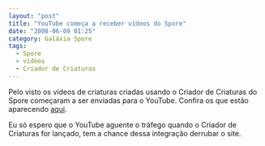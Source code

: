 ```yaml
---
layout: "post"
title: "YouTube começa a receber vídeos do Spore"
date: "2008-06-09 01:25"
category: Galáxia Spore
tags:
  - Spore
  - vídeos
  - Criador de Criaturas
---
```

Pelo visto os vídeos de criaturas criadas usando o Criador de Criaturas do Spore começaram a ser enviadas para o YouTube. Confira os que estão aparecendo [aqui](http://youtube.com/results?search_query=spore&search_sort=video_date_uploaded).

Eu só espero que o YouTube aguente o tráfego quando o Criador de Criaturas for lançado, tem a chance dessa integração derrubar o site.

